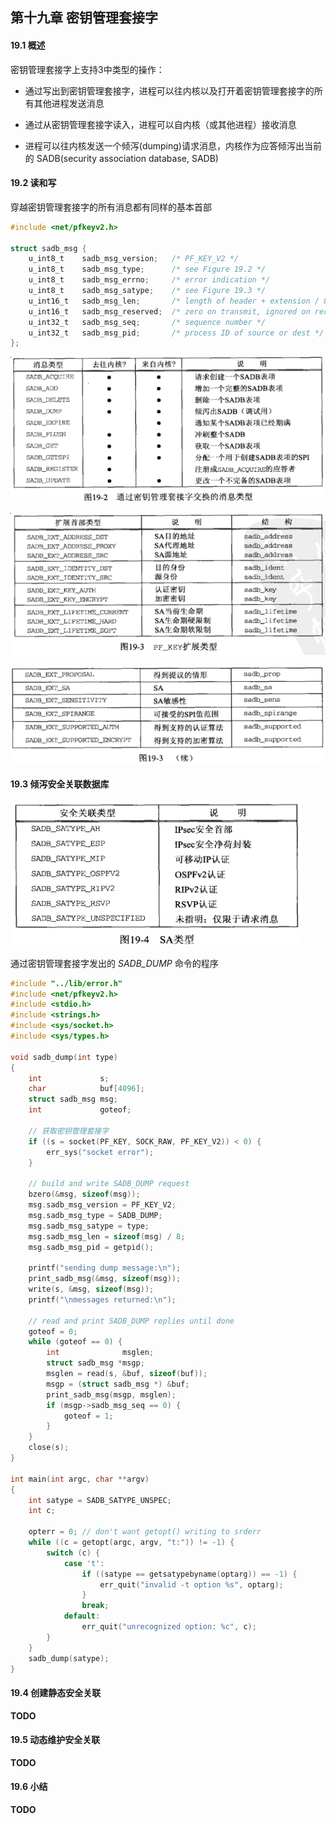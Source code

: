 ## 第十九章 密钥管理套接字

#### 19.1 概述

密钥管理套接字上支持3中类型的操作：

- 通过写出到密钥管理套接字，进程可以往内核以及打开着密钥管理套接字的所有其他进程发送消息

- 通过从密钥管理套接字读入，进程可以自内核（或其他进程）接收消息

- 进程可以往内核发送一个倾泻(dumping)请求消息，内核作为应答倾泻出当前的 SADB(security association database, SADB)

#### 19.2 读和写

穿越密钥管理套接字的所有消息都有同样的基本首部

```c
#include <net/pfkeyv2.h>

struct sadb_msg {
    u_int8_t    sadb_msg_version;   /* PF_KEY_V2 */
    u_int8_t    sadb_msg_type;      /* see Figure 19.2 */
    u_int8_t    sadb_msg_errno;     /* error indication */
    u_int8_t    sadb_msg_satype;    /* see Figure 19.3 */
    u_int16_t   sadb_msg_len;       /* length of header + extension / 8 */
    u_int16_t   sadb_msg_reserved;  /* zero on transmit, ignored on receive */
    u_int32_t   sadb_msg_seq;       /* sequence number */
    u_int32_t   sadb_msg_pid;       /* process ID of source or dest */
};
```

![通过密钥管理套接字交换的消息类型](doc/figure-19-2.png)

![PF\_KEY扩展类型](doc/figure-19-3.1.png)

![PF\_KEY扩展类型（续）](doc/figure-19-3.2.png)

#### 19.3 倾泻安全关联数据库

![SA类型](doc/figure-19-4.png)

通过密钥管理套接字发出的 *SADB_DUMP* 命令的程序

```c
#include "../lib/error.h"
#include <net/pfkeyv2.h>
#include <stdio.h>
#include <strings.h>
#include <sys/socket.h>
#include <sys/types.h>

void sadb_dump(int type)
{
    int             s;
    char            buf[4096];
    struct sadb_msg msg;
    int             goteof;

    // 获取密钥管理套接字
    if ((s = socket(PF_KEY, SOCK_RAW, PF_KEY_V2)) < 0) {
        err_sys("socket error");
    }

    // build and write SADB_DUMP request
    bzero(&msg, sizeof(msg));
    msg.sadb_msg_version = PF_KEY_V2;
    msg.sadb_msg_type = SADB_DUMP;
    msg.sadb_msg_satype = type;
    msg.sadb_msg_len = sizeof(msg) / 8;
    msg.sadb_msg_pid = getpid();

    printf("sending dump message:\n");
    print_sadb_msg(&msg, sizeof(msg));
    write(s, &msg, sizeof(msg));
    printf("\nmessages returned:\n");

    // read and print SADB_DUMP replies until done
    goteof = 0;
    while (goteof == 0) {
        int              msglen;
        struct sadb_msg *msgp;
        msglen = read(s, &buf, sizeof(buf));
        msgp = (struct sadb_msg *) &buf;
        print_sadb_msg(msgp, msglen);
        if (msgp->sadb_msg_seq == 0) {
            goteof = 1;
        }
    }
    close(s);
}

int main(int argc, char **argv)
{
    int satype = SADB_SATYPE_UNSPEC;
    int c;

    opterr = 0; // don't want getopt() writing to srderr
    while ((c = getopt(argc, argv, "t:")) != -1) {
        switch (c) {
            case 't':
                if ((satype == getsatypebyname(optarg)) == -1) {
                    err_quit("invalid -t option %s", optarg);
                }
                break;
            default:
                err_quit("unrecognized option: %c", c);
        }
    }
    sadb_dump(satype);
}
```

#### 19.4 创建静态安全关联

**TODO**

#### 19.5 动态维护安全关联

**TODO**

#### 19.6 小结

**TODO**
